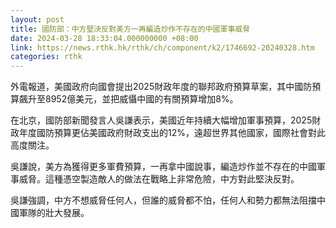 ```yaml
---
layout: post
title: 國防部：中方堅決反對美方一再編造炒作不存在的中國軍事威脅
date: 2024-03-28 18:33:04.000000000 +08:00
link: https://news.rthk.hk/rthk/ch/component/k2/1746692-20240328.htm
categories: rthk
---
```


外電報道，美國政府向國會提出2025財政年度的聯邦政府預算草案，其中國防預算飆升至8952億美元，並把威懾中國的有關預算增加8%。 

在北京，國防部新聞發言人吳謙表示，美國近年持續大幅增加軍事預算，2025財政年度國防預算更佔美國政府財政支出的12%，遠超世界其他國家，國際社會對此高度關注。

吳謙說，美方為獲得更多軍費預算，一再拿中國說事，編造炒作並不存在的中國軍事威脅。這種憑空製造敵人的做法在戰略上非常危險，中方對此堅決反對。

吳謙強調，中方不想威脅任何人，但誰的威脅都不怕，任何人和勢力都無法阻擋中國軍隊的壯大發展。
